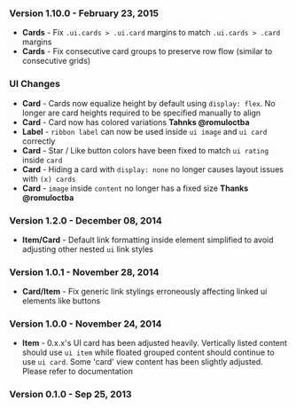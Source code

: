 ### Version 1.10.0 - February 23, 2015

- **Cards** - Fix `.ui.cards > .ui.card` margins to match `.ui.cards > .card` margins
- **Cards** - Fix consecutive card groups to preserve row flow (similar to consecutive grids)

### UI Changes

- **Card** - Cards now equalize height by default using `display: flex`. No longer are card heights required to be specified manually to align
- **Card** - Card now has colored variations **Tahnks @romuloctba**
- **Label** - `ribbon label` can now be used inside `ui image` and `ui card` correctly
- **Card** - Star / Like button colors have been fixed to match `ui rating` inside `card`
- **Card** - Hiding a card with `display: none` no longer causes layout issues with `(x) cards`
- **Card** - `image` inside `content` no longer has a fixed size **Thanks @romuloctba**

### Version 1.2.0 - December 08, 2014

- **Item/Card** - Default link formatting inside element simplified to avoid adjusting other nested ``ui`` link styles

### Version 1.0.1 - November 28, 2014

- **Card/Item** - Fix generic link stylings erroneously affecting linked ui elements like buttons

### Version 1.0.0 - November 24, 2014

- **Item** - 0.x.x's UI card has been adjusted heavily. Vertically listed content should use ``ui item`` while floated grouped content should continue to use ``ui card``. Some 'card' view content has been slightly adjusted. Please refer to documentation

### Version 0.1.0 - Sep 25, 2013